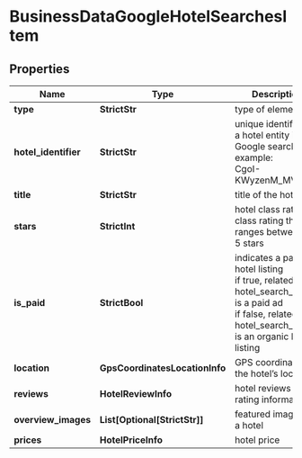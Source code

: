 # BusinessDataGoogleHotelSearchesItem


## Properties

| Name | Type | Description | Notes |
|------------ | ------------- | ------------- | -------------|
**type** | **StrictStr** | type of element |[optional]|
**hotel_identifier** | **StrictStr** | unique identifier of a hotel entity in Google search<br>example:<br>CgoI-KWyzenM_MV3EAE |[optional]|
**title** | **StrictStr** | title of the hotel |[optional]|
**stars** | **StrictInt** | hotel class rating<br>class rating that ranges between 1-5 stars |[optional]|
**is_paid** | **StrictBool** | indicates a paid hotel listing<br>if true, related hotel_search_item is a paid ad<br>if false, related hotel_search_item is an organic hotel listing |[optional]|
**location** | **GpsCoordinatesLocationInfo** | GPS coordinates of the hotel’s location |[optional]|
**reviews** | **HotelReviewInfo** | hotel reviews and rating information |[optional]|
**overview_images** | **List[Optional[StrictStr]]** | featured images for a hotel |[optional]|
**prices** | **HotelPriceInfo** | hotel price |[optional]|